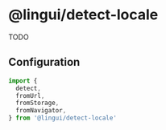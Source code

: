 # @lingui/detect-locale

TODO

<!--
fromUrl('lang')
http://localhost:3000/auth/signin?lang=pt

fromStorage('lang')
LocalStorage: lang=pt

fromNavigator()
navigator.language: pt
-->

## Configuration

```ts
import {
  detect,
  fromUrl,
  fromStorage,
  fromNavigator,
} from '@lingui/detect-locale'
```
